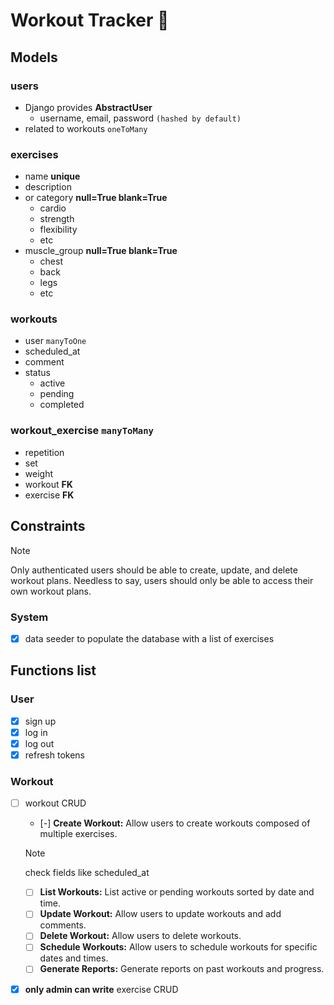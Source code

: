 # Workout Tracker 💪

## Models
### users
 - Django provides **AbstractUser**
    - username, email, password `(hashed by default)`
 - related to workouts `oneToMany`

### exercises
 - name **unique**
 - description
 - or category **null=True blank=True**
    - cardio
    - strength
    - flexibility
    - etc
 - muscle_group **null=True blank=True**
    - chest
    - back
    - legs
    - etc

### workouts
 - user `manyToOne`
 - scheduled_at
 - comment
 - status
    - active
    - pending
    - completed

### workout_exercise `manyToMany`
 - repetition
 - set
 - weight
 - workout **FK**
 - exercise **FK**

## Constraints
> [!NOTE]
> Only authenticated users should be able to create, update, and delete workout plans.
> Needless to say, users should only be able to access their own workout plans.

### System
 - [x] data seeder to populate the database with a list of exercises

## Functions list
### User
 - [x] sign up
 - [x] log in
 - [x] log out
 - [x] refresh tokens

### Workout
 - [ ] workout CRUD
    - [-]  **Create Workout:** Allow users to create workouts composed of multiple exercises.
    > [!NOTE]
    > check fields like scheduled_at
    - [ ] **List Workouts:** List active or pending workouts sorted by date and time.
    - [ ] **Update Workout:** Allow users to update workouts and add comments.
    - [ ] **Delete Workout:** Allow users to delete workouts.
    - [ ] **Schedule Workouts:** Allow users to schedule workouts for specific dates and times.
    - [ ] **Generate Reports:** Generate reports on past workouts and progress.
 - [x] **only admin can write** exercise CRUD 

